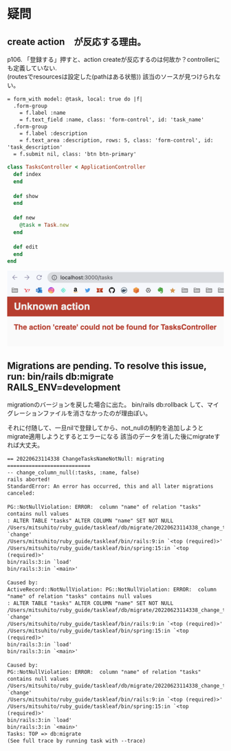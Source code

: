 # 疑問

## create action　が反応する理由。
p106. 「登録する」押すと、action createが反応するのは何故か？controllerにも定義していない.  
(routesでresourcesは設定した(pathはある状態))
該当のソースが見つけられない。

```new.html.slim
= form_with model: @task, local: true do |f|
  .form-group
    = f.label :name
    = f.text_field :name, class: 'form-control', id: 'task_name'
  .form-group
    = f.label :description
    = f.text_area :description, rows: 5, class: 'form-control', id: 'task_description'
  = f.submit nil, class: 'btn btn-primary'
```

```tasks_controller.rb
class TasksController < ApplicationController
  def index
  end

  def show
  end

  def new
    @task = Task.new
  end

  def edit
  end
end
```

![画像](./gazou_1.png)

## Migrations are pending. To resolve this issue, run: bin/rails db:migrate RAILS_ENV=development
migrationのバージョンを戻した場合に出た。
bin/rails db:rollback して、マイグレーションファイルを消さなかったのが理由ぽい。

それに付随して、一旦nilで登録してから、not_nullの制約を追加しようとmigrate適用しようとするとエラーになる
該当のデータを消した後にmigrateすれば大丈夫。

```
== 20220623114338 ChangeTasksNameNotNull: migrating ===========================
-- change_column_null(:tasks, :name, false)
rails aborted!
StandardError: An error has occurred, this and all later migrations canceled:

PG::NotNullViolation: ERROR:  column "name" of relation "tasks" contains null values
: ALTER TABLE "tasks" ALTER COLUMN "name" SET NOT NULL
/Users/mitsuhito/ruby_guide/taskleaf/db/migrate/20220623114338_change_tasks_name_not_null.rb:3:in `change'
/Users/mitsuhito/ruby_guide/taskleaf/bin/rails:9:in `<top (required)>'
/Users/mitsuhito/ruby_guide/taskleaf/bin/spring:15:in `<top (required)>'
bin/rails:3:in `load'
bin/rails:3:in `<main>'

Caused by:
ActiveRecord::NotNullViolation: PG::NotNullViolation: ERROR:  column "name" of relation "tasks" contains null values
: ALTER TABLE "tasks" ALTER COLUMN "name" SET NOT NULL
/Users/mitsuhito/ruby_guide/taskleaf/db/migrate/20220623114338_change_tasks_name_not_null.rb:3:in `change'
/Users/mitsuhito/ruby_guide/taskleaf/bin/rails:9:in `<top (required)>'
/Users/mitsuhito/ruby_guide/taskleaf/bin/spring:15:in `<top (required)>'
bin/rails:3:in `load'
bin/rails:3:in `<main>'

Caused by:
PG::NotNullViolation: ERROR:  column "name" of relation "tasks" contains null values
/Users/mitsuhito/ruby_guide/taskleaf/db/migrate/20220623114338_change_tasks_name_not_null.rb:3:in `change'
/Users/mitsuhito/ruby_guide/taskleaf/bin/rails:9:in `<top (required)>'
/Users/mitsuhito/ruby_guide/taskleaf/bin/spring:15:in `<top (required)>'
bin/rails:3:in `load'
bin/rails:3:in `<main>'
Tasks: TOP => db:migrate
(See full trace by running task with --trace)
```

